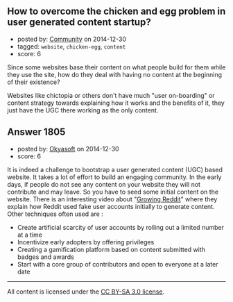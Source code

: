 ## How to overcome the chicken and egg problem in user generated content startup?

- posted by: [Community](https://stackexchange.com/users/-1/community) on 2014-12-30
- tagged: `website`, `chicken-egg`, `content`
- score: 6

Since some websites base their content on what people build for them while they use the site, how do they deal with having no content at the beginning of their existence?

Websites like chictopia or others don't have much "user on-boarding" or content strategy towards explaining how it works and the benefits of it, they just have the UGC there working as the only content.


## Answer 1805

- posted by: [Okyasoft](https://stackexchange.com/users/294248/okyasoft) on 2014-12-30
- score: 6

<p>It is indeed a challenge to bootstrap a user generated content (UGC) based website. It takes a lot of effort to build an engaging community. In the early days, if people do not see any content on your website they will not contribute and may leave. So you have to seed some initial content on the website. There is an interesting video about "<a href="http://youtu.be/zmeDzx4SUME">Growing Reddit</a>"
where they explain how Reddit used fake user accounts initially to generate content.
Other techniques often used are :</p>

<ul>
<li>Create artificial scarcity of user accounts by rolling out a limited number at a time</li>
<li>Incentivize early adopters by offering privileges</li>
<li>Creating a gamification platform based on content submitted with badges and awards</li>
<li>Start with a core group of contributors and open to everyone at a later date</li>
</ul>




---

All content is licensed under the [CC BY-SA 3.0 license](https://creativecommons.org/licenses/by-sa/3.0/).

